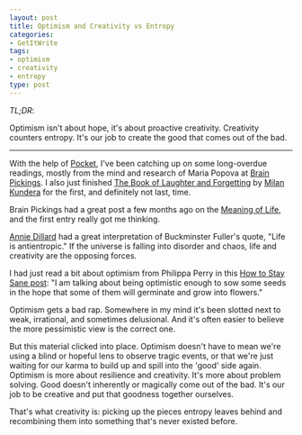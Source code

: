 ```yaml
---
layout: post
title: Optimism and Creativity vs Entropy
categories:
- GetItWrite
tags:
- optimism
- creativity
- entropy
type: post
---
```


*TL;DR*:

Optimism isn't about hope, it's about proactive creativity.
Creativity counters entropy.
It's our job to create the good that comes out of the bad.

---

With the help of [Pocket](http://getpocket.com/), 
I've been catching up on some long-overdue readings,
mostly from the mind and research of Maria Popova at [Brain Pickings](http://www.brainpickings.org/).
I also just finished [The Book of Laughter and Forgetting](http://en.wikipedia.org/wiki/The_Book_of_Laughter_and_Forgetting) by [Milan Kundera](http://en.wikipedia.org/wiki/Milan_Kundera) for the first, and definitely not last, time.

Brain Pickings had a great post a few months ago on the [Meaning of Life](http://www.brainpickings.org/index.php/2012/09/17/the-meaning-of-life/),
and the first entry really got me thinking. 

[Annie Dillard](http://www.anniedillard.com/) had a great interpretation of 
Buckminster Fuller's quote, "Life is antientropic."
If the universe is falling into disorder and chaos,
life and creativity are the opposing forces.

I had just read a bit about optimism from Philippa Perry in this [How to Stay Sane post](http://www.brainpickings.org/index.php/2013/02/05/how-to-stay-sane-philippa-perry/): 
"I am talking about being optimistic enough to sow some seeds in the hope that some of them will germinate and grow into flowers."

Optimism gets a bad rap.
Somewhere in my mind it's been slotted next to weak, irrational, and sometimes delusional.
And it's often easier to believe the more pessimistic view is the correct one.

But this material clicked into place. 
Optimism doesn't have to mean we're using a blind or hopeful lens to observe tragic events,
or that we're just waiting for our karma to build up and spill into the 'good' side again.
Optimism is more about resilience and creativity.
It's more about problem solving.
Good doesn't inherently or magically come out of the bad.
It's our job to be creative and put that goodness together ourselves.

That's what creativity is:
picking up the pieces entropy leaves behind and recombining them into something that's never existed before.

